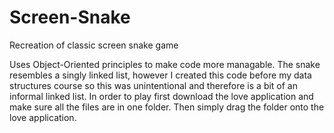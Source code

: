 # Screen-Snake
Recreation of classic screen snake game

Uses Object-Oriented principles to make code more managable. The snake resembles a singly linked list, however I created this code before my data structures course so this was unintentional and therefore is a bit of an informal linked list. In order to play first download the love application and make sure all the files are in one folder. Then simply drag the folder onto the love application.
